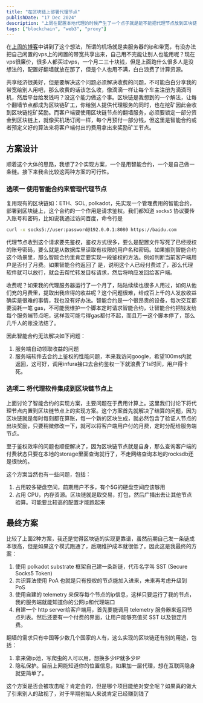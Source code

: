 ```yaml
---
title: "在区块链上部署代理节点"
publishDate: "17 Dec 2024"
description: "上周在配置本地代理的时候产生了一个点子就是能不能把代理节点放到区块链上，这样就不需要到处去买机场服务，找到最快的线路最便宜的节点，尤其是某个机场被封锁的话，基本所有节点就废了"
tags: ["blockchain", "web3", "proxy"]
---
```


在[上周的博客](/posts/journal/week2)中讲到了这个想法，所谓的机场就是卖服务器的ip和带宽，有没办法把自己闲置的vps上的闲置的带宽共享出来，自己用不完能让别人也能用呢？现在vps很廉价，很多人都买过vps，一个月二三十块钱，但是上面跑什么很多人是没想法的，配置好翻墙就放在那了，但是个人也用不满，白白浪费了计算资源。

共享经济很美好，但是要解决这个问题必须解决收费的问题，不可能白白分享我的带宽给别人用吧，那么收费的话该怎么收，像滴滴一样让每个车主注册为滴滴司机，然后平台给发钱吗？没这个能力做这个事。区块链是我想到的一个解法，让每个翻墙节点都成为区块链矿工，你给别人提供代理服务的同时，也在挖矿因此会收到区块链挖矿奖励。而客户端要使用区块链节点的翻墙服务，必须要锁定一部分资金到区块链上，就像买机场订阅一样，每个月预付一部分钱，但这里是智能合约或者预定义好的算法来将客户端付出的费用拿出来奖励矿工节点。

## 方案设计

顺着这个大体的思路，我想了2个实现方案，一个是用智能合约，一个是自己做一条链。接下来我会比较这两种方案的可行性。

### 选项一 使用智能合约来管理代理节点

复用现有的区块链如：ETH、SOL, polkadot，先实现一个管理费用的智能合约，部署到区块链上，这个合约的一个作用是请求鉴权。我们都知道 `socks5` 协议要传入账号和密码，比如说我通过访问百度，命令行是

```bash
curl -x socks5://user:password@192.0.0.1:8080 https://baidu.com
```

代理节点收到这个请求要先鉴权，鉴权方式很多，要么是配置文件写死了已经授权的账号密码，要么就是从数据库里读取有权限的用户名和密码。如果搬到智能合约这个场景里，那么智能合约里肯定要实现一段鉴权的方法。例如判断当前客户端用户是否付了月费。如果智能合约返回了 是，说明这个人已经付费过了，那么代理软件就可以放行，就会去帮忙转发目标请求，然后将响应发回给客户端。

收费呢？如果我的代理服务器运行了一个月了，陆陆续续也很多人用过，如何从他们充的月费里，提取出我应得的收益呢？这个问题很难，给成百上千的人发放收益确实是很难的事情，我也没有好办法。智能合约是一个很昂贵的设备，每次交互都要消耗一笔 gas，不可能我维护一个脚本定时请求智能合约，让智能合约把钱发给每个服务端节点吧，这样我可能亏得gas都付不起，而且万一这个脚本停了，那么几千人的账没法结了。

因此智能合约无法解决如下问题：

1. 服务端自动领取收益的问题
2. 服务端软件去合约上鉴权的性能问题，本来我访问google，希望100ms内就返回，这可好，调用infura接口去合约鉴权一下就浪费了1s时间，用户得卡死。

### 选项二 将代理软件集成到区块链节点上

上面讨论了智能合约的实现方案，主要问题在于费用计算上。这里我们讨论下将代理节点内置到区块链节点上的实现方案。这个方案首先就解决了结算的问题，因为区块链就是每时每刻都在算账，每一个新的区块生成，就必然包含了验证人节点的出块奖励，只要稍微修改一下，就可以将客户端用户付的月费，定时分配给服务端节点。

至于鉴权效率的问题也顺便解决了，因为区块链节点就是自身，那么查询客户端的付费状态只要在本地的storage里面查询就行了，不走网络查询本地的rocksdb还是很快的。

这个方案当然也有一些问题，包括：

1. 占用较多硬盘空间，前期用户不多，有个5G的硬盘空间应该够用
2. 占用 CPU，内存资源。区块链就是取交易，打包，然后广播出去让其他节点验算。可能要比较高的配置才能跑起来

## 最终方案

比较了上面2种方案，我还是觉得区块链的实现更靠谱，虽然前期自己发一条链成本很高，但是如果这个模式跑通了，后期维护成本就很低了。因此这是我最终的方案：

1. 使用 polkadot substrate 框架自己建一条新链，代币名字叫 SST (Secure Socks5 Token)
2. 共识算法使用 PoA 也就是只有授权的节点能加入进来，未来再考虑升级到 PoS
3. 使用自建的 telemetry 来保存每个节点的ip信息，这样只要运行了我的节点，我的服务端就能知道你的公网ip和代理端口
4. 自建一个 http server给客户端用，首先要能调用 telemetry 服务器来返回节点列表。然后还要有一个付费的界面，让用户能够充值买 SST 以及锁定月费。


翻墙的需求只有中国等少数几个国家的人有，这么实现的区块链还有别的用途，包括：

1. 拿来做ip池，写爬虫的人可以用，想换多少IP就多少IP
2. 隐私保护。目前上网能知道你的位置信息，如果加一层代理，想在互联网隐身就更简单了。

这个方案是否会被攻击呢？肯定会的，但是哪个项目能绝对安全呢？如果真的做大了引来别人的敌视了，对于早期创始人来说肯定已经赚到钱了
